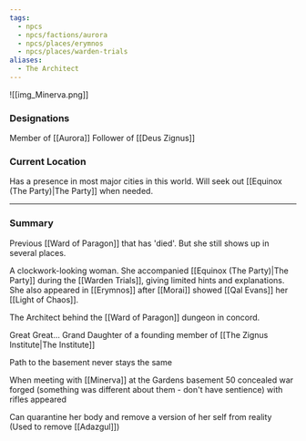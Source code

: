 ```yaml
---
tags:
  - npcs
  - npcs/factions/aurora
  - npcs/places/erymnos
  - npcs/places/warden-trials
aliases:
  - The Architect
---
```

![[img_Minerva.png]]
### Designations
Member of [[Aurora]]
Follower of [[Deus Zignus]]
### Current Location
Has a presence in most major cities in this world. Will seek out [[Equinox (The Party)|The Party]] when needed.
___
### Summary
Previous [[Ward of Paragon]] that has 'died'. But she still shows up in several places.

A clockwork-looking woman. She accompanied [[Equinox (The Party)|The Party]] during the [[Warden Trials]], giving limited hints and explanations. She also appeared in [[Erymnos]] after [[Morai]] showed [[Qal Evans]] her [[Light of Chaos]].

The Architect behind the [[Ward of Paragon]] dungeon in concord. 

Great Great... Grand Daughter of a founding member of [[The Zignus Institute|The Institute]]

Path to the basement never stays the same

When meeting with [[Minerva]] at the Gardens basement 50 concealed war forged (something was different about them - don't have sentience) with rifles appeared 

Can quarantine her body and remove a version of her self from reality (Used to remove [[Adazgul]])
